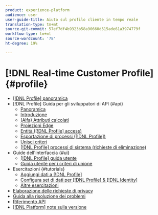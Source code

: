 ```yaml
---
product: experience-platform
audience: user
user-guide-title: Aiuto sul profilo cliente in tempo reale
translation-type: tm+mt
source-git-commit: 57ef7df4b9323b58a90660d515ade61a3974779f
workflow-type: tm+mt
source-wordcount: '78'
ht-degree: 19%

---
```



# [!DNL Real-time Customer Profile] {#profile}

* [[!DNL Profile] panoramica](home.md)
* [!DNL Profile] Guida per gli sviluppatori di API {#api}
   * [Panoramica](api/overview.md)
   * [Introduzione](api/getting-started.md)
   * [(Alfa) Attributi calcolati](api/computed-attributes.md)
   * [Proiezioni Edge](api/edge-projections.md)
   * [Entità ([!DNL Profile] access)](api/entities.md)
   * [Esportazione di processi ([!DNL Profile])](api/export-jobs.md)
   * [Unisci criteri](api/merge-policies.md)
   * [[!DNL Profile] processi di sistema (richieste di eliminazione)](api/profile-system-jobs.md)
* Guide dell&#39;interfaccia {#ui}
   * [[!DNL Profile] guida utente](ui/user-guide.md)
   * [Guida utente per i criteri di unione](ui/merge-policies.md)
* Esercitazioni {#tutorials}
   * [Aggiungi dati a [!DNL Profile]](tutorials/add-profile-data.md)
   * [Configura set di dati per [!DNL Profile] &amp; [!DNL Identity]](tutorials/dataset-configuration.md)
   * [Altre esercitazioni](https://docs.adobe.com/content/help/it-IT/experience-platform/tutorials/home.html)
* [Elaborazione delle richieste di privacy](privacy.md)
* [Guida alla risoluzione dei problemi](troubleshooting.md)
* [Riferimento API](https://www.adobe.io/apis/experienceplatform/home/api-reference.html#!acpdr/swagger-specs/real-time-customer-profile.yaml)
* [[!DNL Platform] note sulla versione](https://www.adobe.com/go/platform-release-notes-en)